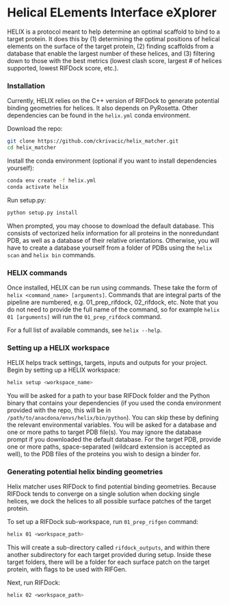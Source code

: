 # Helical ELements Interface eXplorer

HELIX is a protocol meant to help determine an optimal scaffold to bind to a target protein. It does this by (1) determining the optimal positions of helical elements on the surface of the target protein, (2) finding scaffolds from a database that enable the largest number of these helices, and (3) filtering down to those with the best metrics (lowest clash score, largest # of helices supported, lowest RIFDock score, etc.).

### Installation

Currently, HELIX relies on the C++ version of RIFDock to generate potential binding geometries for helices.
It also depends on PyRosetta.
Other dependencies can be found in the `helix.yml` conda environment.

Download the repo:
```bash
git clone https://github.com/ckrivacic/helix_matcher.git
cd helix_matcher
```

Install the conda environment (optional if you want to install dependencies yourself):
```bash
conda env create -f helix.yml
conda activate helix
```

Run setup.py:
```bash
python setup.py install
```

When prompted, you may choose to download the default database. This consists of vectorized helix information for all proteins in the nonredundant PDB, as well as a database of their relative orientations. Otherwise, you will have to create a database yourself from a folder of PDBs using the `helix scan` and `helix bin` commands.

### HELIX commands

Once installed, HELIX can be run using commands. These take the form of `helix <command_name> [arguments]`. Commands that are integral parts of the pipeline are numbered, e.g. 01_prep_rifdock, 02_rifdock, etc. Note that you do not need to provide the full name of the command, so for example `helix 01 [arguments]` will run the `01_prep_rifdock` command.

For a full list of available commands, see `helix --help`.


### Setting up a HELIX workspace

HELIX helps track settings, targets, inputs and outputs for your project. Begin by setting up a HELIX workspace:
```bash
helix setup <workspace_name>
```
You will be asked for a path to your base RIFDock folder and the Python binary that contains your dependencies (if you used the conda environment provided with the repo, this will be in `/path/to/anacdona/envs/helix/bin/python`). You can skip these by defining the relevant environmental variables.
You will be asked for a database and one or more paths to target PDB file(s). You may ignore the database prompt if you downloaded the default database. For the target PDB, provide one or more paths, space-separated (wildcard extension is accepted as well), to the PDB files of the proteins you wish to design a binder for.

### Generating potential helix binding geometries

Helix matcher uses RIFDock to find potential binding geometries. Because RIFDock tends to converge on 
a single solution when docking single helices, we dock the helices to all possible surface patches of 
the target protein. 

To set up a RIFDock sub-workspace, run `01_prep_rifgen` command:

```bash
helix 01 <workspace_path>
```

This will create a sub-directory called `rifdock_outputs`, and within there another subdirectory for each target provided during setup. Inside these target folders, there will be a folder for each surface patch on the target protein, with flags to be used with RIFGen.

Next, run RIFDock:

```bash
helix 02 <workspace_path>
```


